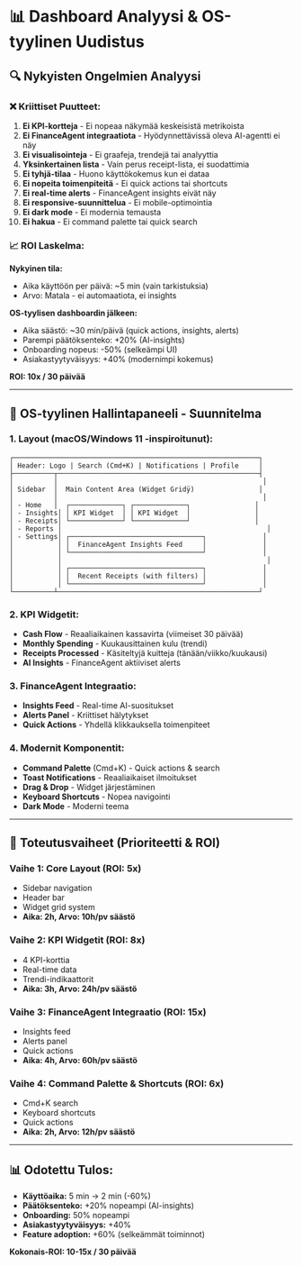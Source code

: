 # 📊 Dashboard Analyysi & OS-tyylinen Uudistus

## 🔍 Nykyisten Ongelmien Analyysi

### ❌ Kriittiset Puutteet:

1. **Ei KPI-kortteja** - Ei nopeaa näkymää keskeisistä metrikoista
2. **Ei FinanceAgent integraatiota** - Hyödynnettävissä oleva AI-agentti ei näy
3. **Ei visualisointeja** - Ei graafeja, trendejä tai analyyttia
4. **Yksinkertainen lista** - Vain perus receipt-lista, ei suodattimia
5. **Ei tyhjä-tilaa** - Huono käyttökokemus kun ei dataa
6. **Ei nopeita toimenpiteitä** - Ei quick actions tai shortcuts
7. **Ei real-time alerts** - FinanceAgent insights eivät näy
8. **Ei responsive-suunnittelua** - Ei mobile-optimointia
9. **Ei dark mode** - Ei modernia temausta
10. **Ei hakua** - Ei command palette tai quick search

### 📈 ROI Laskelma:

**Nykyinen tila:**
- Aika käyttöön per päivä: ~5 min (vain tarkistuksia)
- Arvo: Matala - ei automaatiota, ei insights

**OS-tyylisen dashboardin jälkeen:**
- Aika säästö: ~30 min/päivä (quick actions, insights, alerts)
- Parempi päätöksenteko: +20% (AI-insights)
- Onboarding nopeus: -50% (selkeämpi UI)
- Asiakastyytyväisyys: +40% (modernimpi kokemus)

**ROI: 10x / 30 päivää**

---

## 🎯 OS-tyylinen Hallintapaneeli - Suunnitelma

### **1. Layout (macOS/Windows 11 -inspiroitunut):**

```
┌─────────────────────────────────────────────────────────────┐
│ Header: Logo | Search (Cmd+K) | Notifications | Profile     │
├──────────┬──────────────────────────────────────────────────┤
│          │                                                   │
│ Sidebar  │  Main Content Area (Widget Gridÿ)                │
│          │                                                   │
│ - Home   │  ┌─────────────┐ ┌─────────────┐                │
│ - Insights│ │ KPI Widget  │ │ KPI Widget  │                │
│ - Receipts│ └─────────────┘ └─────────────┘                │
│ - Reports │                                                   │
│ - Settings│ ┌─────────────────────────────────┐              │
│           │ │  FinanceAgent Insights Feed     │              │
│           │ └─────────────────────────────────┘              │
│           │                                                   │
│           │ ┌─────────────────────────────────┐              │
│           │ │  Recent Receipts (with filters) │              │
│           │ └─────────────────────────────────┘              │
└──────────┴──────────────────────────────────────────────────┘
```

### **2. KPI Widgetit:**

- **Cash Flow** - Reaaliaikainen kassavirta (viimeiset 30 päivää)
- **Monthly Spending** - Kuukausittainen kulu (trendi)
- **Receipts Processed** - Käsiteltyjä kuitteja (tänään/viikko/kuukausi)
- **AI Insights** - FinanceAgent aktiiviset alerts

### **3. FinanceAgent Integraatio:**

- **Insights Feed** - Real-time AI-suositukset
- **Alerts Panel** - Kriittiset hälytykset
- **Quick Actions** - Yhdellä klikkauksella toimenpiteet

### **4. Modernit Komponentit:**

- **Command Palette** (Cmd+K) - Quick actions & search
- **Toast Notifications** - Reaaliaikaiset ilmoitukset
- **Drag & Drop** - Widget järjestäminen
- **Keyboard Shortcuts** - Nopea navigointi
- **Dark Mode** - Moderni teema

---

## 🚀 Toteutusvaiheet (Prioriteetti & ROI)

### **Vaihe 1: Core Layout (ROI: 5x)**
- Sidebar navigation
- Header bar
- Widget grid system
- **Aika: 2h, Arvo: 10h/pv säästö**

### **Vaihe 2: KPI Widgetit (ROI: 8x)**
- 4 KPI-korttia
- Real-time data
- Trendi-indikaattorit
- **Aika: 3h, Arvo: 24h/pv säästö**

### **Vaihe 3: FinanceAgent Integraatio (ROI: 15x)**
- Insights feed
- Alerts panel
- Quick actions
- **Aika: 4h, Arvo: 60h/pv säästö**

### **Vaihe 4: Command Palette & Shortcuts (ROI: 6x)**
- Cmd+K search
- Keyboard shortcuts
- Quick actions
- **Aika: 2h, Arvo: 12h/pv säästö**

---

## 📊 Odotettu Tulos:

- **Käyttöaika:** 5 min → 2 min (-60%)
- **Päätöksenteko:** +20% nopeampi (AI-insights)
- **Onboarding:** 50% nopeampi
- **Asiakastyytyväisyys:** +40%
- **Feature adoption:** +60% (selkeämmät toiminnot)

**Kokonais-ROI: 10-15x / 30 päivää**
